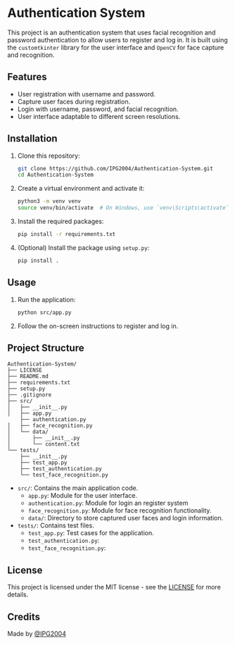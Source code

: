 # Authentication System

This project is an authentication system that uses facial recognition and password authentication to allow users to register and log in. It is built using the `customtkinter` library for the user interface and `OpenCV` for face capture and recognition.

## Features

- User registration with username and password.
- Capture user faces during registration.
- Login with username, password, and facial recognition.
- User interface adaptable to different screen resolutions.

## Installation

1. Clone this repository:
    ```sh
    git clone https://github.com/IPG2004/Authentication-System.git
    cd Authentication-System
    ```

2. Create a virtual environment and activate it:
    ```sh
    python3 -m venv venv
    source venv/bin/activate  # On Windows, use `venv\Scripts\activate`
    ```

3. Install the required packages:
    ```sh
    pip install -r requirements.txt
    ```

4. (Optional) Install the package using `setup.py`:
    ```sh
    pip install .
    ```

## Usage

1. Run the application:
    ```sh
    python src/app.py
    ```

2. Follow the on-screen instructions to register and log in.

## Project Structure

```plaintext
Authentication-System/
├── LICENSE
├── README.md
├── requirements.txt
├── setup.py
├── .gitignore
├── src/
│   ├── __init__.py
│   ├── app.py
    ├── authentication.py
│   ├── face_recognition.py
│   └── data/
│       ├── __init__.py
│       └── content.txt
└── tests/
    ├── __init__.py
    ├── test_app.py
    ├── test_authentication.py
    └── test_face_recognition.py
```

- `src/`: Contains the main application code.
    - `app.py`: Module for the user interface.
    - `authentication.py`: Module for login an register system
    - `face_recognition.py`: Module for face recognition functionality.
    - `data/`: Directory to store captured user faces and login information.
- `tests/`: Contains test files.
    - `test_app.py`: Test cases for the application.
    - `test_authentication.py`:
    - `test_face_recognition.py`:

## License

This project is licensed under the MIT license - see the [LICENSE](LICENSE) for more details.

## Credits

Made by [@IPG2004](https://github.com/IPG2004)